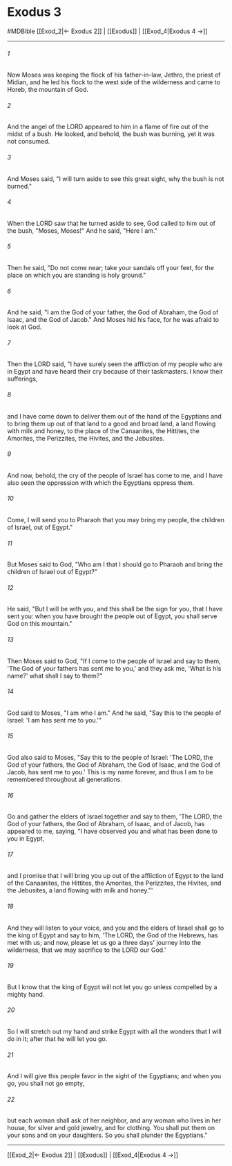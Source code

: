 # Exodus 3
#MDBible
[[Exod_2|← Exodus 2]] | [[Exodus]] | [[Exod_4|Exodus 4 →]]

***

###### 1 
Now Moses was keeping the flock of his father-in-law, Jethro, the priest of Midian, and he led his flock to the west side of the wilderness and came to Horeb, the mountain of God. 

###### 2 
And the angel of the LORD appeared to him in a flame of fire out of the midst of a bush. He looked, and behold, the bush was burning, yet it was not consumed. 

###### 3 
And Moses said, "I will turn aside to see this great sight, why the bush is not burned." 

###### 4 
When the LORD saw that he turned aside to see, God called to him out of the bush, "Moses, Moses!" And he said, "Here I am." 

###### 5 
Then he said, "Do not come near; take your sandals off your feet, for the place on which you are standing is holy ground." 

###### 6 
And he said, "I am the God of your father, the God of Abraham, the God of Isaac, and the God of Jacob." And Moses hid his face, for he was afraid to look at God. 

###### 7 
Then the LORD said, "I have surely seen the affliction of my people who are in Egypt and have heard their cry because of their taskmasters. I know their sufferings, 

###### 8 
and I have come down to deliver them out of the hand of the Egyptians and to bring them up out of that land to a good and broad land, a land flowing with milk and honey, to the place of the Canaanites, the Hittites, the Amorites, the Perizzites, the Hivites, and the Jebusites. 

###### 9 
And now, behold, the cry of the people of Israel has come to me, and I have also seen the oppression with which the Egyptians oppress them. 

###### 10 
Come, I will send you to Pharaoh that you may bring my people, the children of Israel, out of Egypt." 

###### 11 
But Moses said to God, "Who am I that I should go to Pharaoh and bring the children of Israel out of Egypt?" 

###### 12 
He said, "But I will be with you, and this shall be the sign for you, that I have sent you: when you have brought the people out of Egypt, you shall serve God on this mountain." 

###### 13 
Then Moses said to God, "If I come to the people of Israel and say to them, 'The God of your fathers has sent me to you,' and they ask me, 'What is his name?' what shall I say to them?" 

###### 14 
God said to Moses, "I am who I am." And he said, "Say this to the people of Israel: 'I am has sent me to you.'" 

###### 15 
God also said to Moses, "Say this to the people of Israel: 'The LORD, the God of your fathers, the God of Abraham, the God of Isaac, and the God of Jacob, has sent me to you.' This is my name forever, and thus I am to be remembered throughout all generations. 

###### 16 
Go and gather the elders of Israel together and say to them, 'The LORD, the God of your fathers, the God of Abraham, of Isaac, and of Jacob, has appeared to me, saying, "I have observed you and what has been done to you in Egypt, 

###### 17 
and I promise that I will bring you up out of the affliction of Egypt to the land of the Canaanites, the Hittites, the Amorites, the Perizzites, the Hivites, and the Jebusites, a land flowing with milk and honey."' 

###### 18 
And they will listen to your voice, and you and the elders of Israel shall go to the king of Egypt and say to him, 'The LORD, the God of the Hebrews, has met with us; and now, please let us go a three days' journey into the wilderness, that we may sacrifice to the LORD our God.' 

###### 19 
But I know that the king of Egypt will not let you go unless compelled by a mighty hand. 

###### 20 
So I will stretch out my hand and strike Egypt with all the wonders that I will do in it; after that he will let you go. 

###### 21 
And I will give this people favor in the sight of the Egyptians; and when you go, you shall not go empty, 

###### 22 
but each woman shall ask of her neighbor, and any woman who lives in her house, for silver and gold jewelry, and for clothing. You shall put them on your sons and on your daughters. So you shall plunder the Egyptians." 

***

[[Exod_2|← Exodus 2]] | [[Exodus]] | [[Exod_4|Exodus 4 →]]
